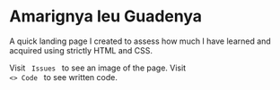 # Amarignya leu Guadenya
A quick landing page I created to assess how much I have learned and acquired using strictly HTML and CSS.

Visit <code> Issues </code> to see an image of the page.
Visit <code> <> Code </code> to see written code.


